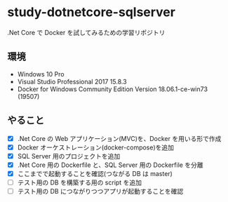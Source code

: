# study-dotnetcore-sqlserver

.Net Core で Docker を試してみるための学習リポジトリ

## 環境

- Windows 10 Pro
- Visual Studio Professional 2017 15.8.3
- Docker for Windows Community Edition Version 18.06.1-ce-win73 (19507)

## やること

- [x] .Net Core の Web アプリケーション(MVC)を、Docker を用いる形で作成
- [x] Docker オーケストレーション(docker-compose)を追加
- [x] SQL Server 用のプロジェクトを追加
- [x] .Net Core 用の Dockerfile と、SQL Server 用の Dockerfile を分離
- [x] ここまでで起動することを確認(つながる DB は master)
- [ ] テスト用の DB を構築する用の script を追加
- [ ] テスト用の DB につながりつつアプリが起動することを確認
